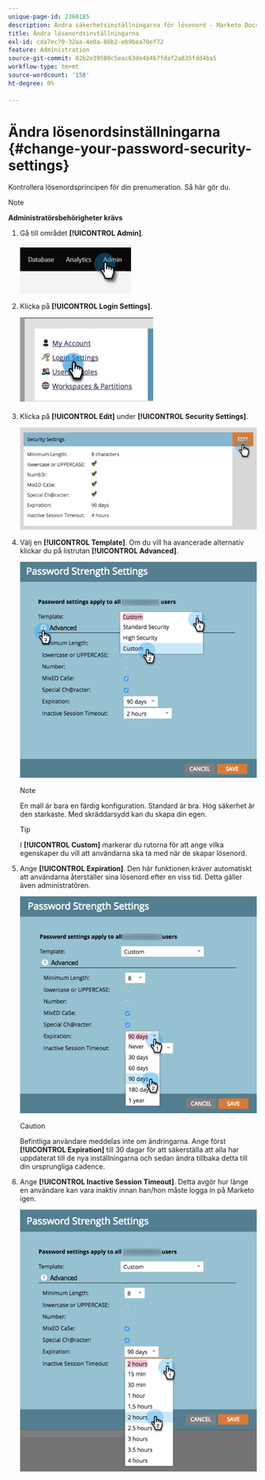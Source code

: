 ```yaml
---
unique-page-id: 2360185
description: Ändra säkerhetsinställningarna för lösenord - Marketo Docs - produktdokumentation
title: Ändra lösenordsinställningarna
exl-id: cda7ec70-32aa-4e0a-86b2-eb9bea70ef72
feature: Administration
source-git-commit: 02b2e39580c5eac63de4b4b7fdaf2a835fdd4ba5
workflow-type: tm+mt
source-wordcount: '158'
ht-degree: 0%

---
```


# Ändra lösenordsinställningarna {#change-your-password-security-settings}

Kontrollera lösenordsprincipen för din prenumeration. Så här gör du.

>[!NOTE]
>
>**Administratörsbehörigheter krävs**

1. Gå till området **[!UICONTROL Admin]**.

   ![](assets/change-your-password-security-settings-1.png)

1. Klicka på **[!UICONTROL Login Settings]**.

   ![](assets/change-your-password-security-settings-2.png)

1. Klicka på **[!UICONTROL Edit]** under **[!UICONTROL Security Settings]**.

   ![](assets/change-your-password-security-settings-3.png)

1. Välj en **[!UICONTROL Template]**. Om du vill ha avancerade alternativ klickar du på listrutan **[!UICONTROL Advanced]**.

   ![](assets/change-your-password-security-settings-4.png)

   >[!NOTE]
   >
   >En mall är bara en färdig konfiguration. Standard är bra. Hög säkerhet är den starkaste. Med skräddarsydd kan du skapa din egen.

   >[!TIP]
   >
   >I **[!UICONTROL Custom]** markerar du rutorna för att ange vilka egenskaper du vill att användarna ska ta med när de skapar lösenord.

1. Ange **[!UICONTROL Expiration]**. Den här funktionen kräver automatiskt att användarna återställer sina lösenord efter en viss tid. Detta gäller även administratören.

   ![](assets/change-your-password-security-settings-5.png)

   >[!CAUTION]
   >
   >Befintliga användare meddelas inte om ändringarna. Ange först **[!UICONTROL Expiration]** till 30 dagar för att säkerställa att alla har uppdaterat till de nya inställningarna och sedan ändra tillbaka detta till din ursprungliga cadence.

1. Ange **[!UICONTROL Inactive Session Timeout]**. Detta avgör hur länge en användare kan vara inaktiv innan han/hon måste logga in på Marketo igen.

   ![](assets/change-your-password-security-settings-6.png)
